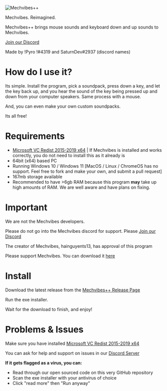 ![Mechvibes++](https://i.imgur.com/IJsQMg1.png)

Mechvibes. Reimagined.

Mechvibes++ brings mouse sounds and keyboard down and up sounds to Mechvibes.

[Join our Discord](https://discord.gg/WR5Ax6vXNU)

Made by !Pyro !#4319 and SaturnDev#2937 (discord names)

# How do I use it?

Its simple. Install the program, pick a soundpack, press down a key, and let the key back up, and you hear the sound of the key being pressed up and down from your computer speakers. Same process with a mouse.

And, you can even make your own custom soundpacks.

Its all free!

# Requirements 

- [Microsoft VC Redist 2015-2019 x64](https://aka.ms/vs/16/release/vc_redist.x64.exe) | If Mechvibes is installed and works correctly, you do not need to install this as it already is 
- 64bit (x64) based PC
- Running Windows 10 / Windows 11 [MacOS / Linux / ChromeOS has no support. Feel free to fork and make your own, and submit a pull request]
- 167mb storage available 
- Recommended to have >6gb RAM because this program **may** take up high amounts of RAM. We are well aware and have plans on fixing.

# Important

We are not the Mechvibes developers. 

Please do not go into the Mechvibes discord for support. Please [Join our Discord](https://discord.gg/WR5Ax6vXNU)

The creator of Mechvibes, hainguyents13, has approval of this program

Please support Mechvibes. You can download it [here](https://mechvibes.com/download/)

# Install

Download the latest release from the [Mechvibes++ Release Page](https://github.com/PyroCalzone/MechVibesModified/releases/latest)

Run the exe installer.

Wait for the download to finish, and enjoy!

# Problems & Issues

Make sure you have installed [Microsoft VC Redist 2015-2019 x64](https://aka.ms/vs/16/release/vc_redist.x64.exe) 

You can ask for help and support on issues in our [Discord Server](https://discord.gg/WR5Ax6vXNU)


**If it gets flagged as a virus, you can:**
- Read through our open sourced code on this very GitHub repository 
- Scan the exe installer with your antivirus of choice
- Click "read more" then "Run anyway"




